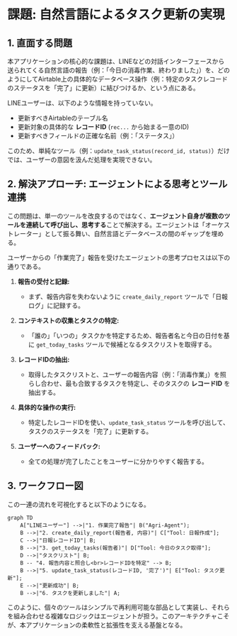 # 課題: 自然言語によるタスク更新の実現

## 1. 直面する問題

本アプリケーションの核心的な課題は、LINEなどの対話インターフェースから送られてくる自然言語の報告（例：「今日の消毒作業、終わりました」）を、どのようにしてAirtable上の具体的なデータベース操作（例：特定のタスクレコードのステータスを「完了」に更新）に結びつけるか、という点にある。

LINEユーザーは、以下のような情報を持っていない。
- 更新すべきAirtableのテーブル名
- 更新対象の具体的な **レコードID** (`rec...` から始まる一意のID)
- 更新すべきフィールドの正確な名前（例：「ステータス」）

このため、単純なツール（例：`update_task_status(record_id, status)`）だけでは、ユーザーの意図を汲んだ処理を実現できない。

## 2. 解決アプローチ: エージェントによる思考とツール連携

この問題は、単一のツールを改良するのではなく、**エージェント自身が複数のツールを連続して呼び出し、思考する**ことで解決する。エージェントは「オーケストレーター」として振る舞い、自然言語とデータベースの間のギャップを埋める。

ユーザーからの「作業完了」報告を受けたエージェントの思考プロセスは以下の通りである。

1.  **報告の受付と記録:**
    -   まず、報告内容を失わないように `create_daily_report` ツールで「日報ログ」に記録する。

2.  **コンテキストの収集とタスクの特定:**
    -   「誰の」「いつの」タスクかを特定するため、報告者名と今日の日付を基に `get_today_tasks` ツールで候補となるタスクリストを取得する。

3.  **レコードIDの抽出:**
    -   取得したタスクリストと、ユーザーの報告内容（例：「消毒作業」）を照らし合わせ、最も合致するタスクを特定し、そのタスクの **レコードID** を抽出する。

4.  **具体的な操作の実行:**
    -   特定したレコードIDを使い、`update_task_status` ツールを呼び出して、タスクのステータスを「完了」に更新する。

5.  **ユーザーへのフィードバック:**
    -   全ての処理が完了したことをユーザーに分かりやすく報告する。

## 3. ワークフロー図

この一連の流れを可視化すると以下のようになる。

```mermaid
graph TD
    A["LINEユーザー"] -->|"1. 作業完了報告"| B("Agri-Agent");
    B -->|"2. create_daily_report(報告者, 内容)"| C["Tool: 日報作成"];
    C -->|"日報レコードID"| B;
    B -->|"3. get_today_tasks(報告者)"| D["Tool: 今日のタスク取得"];
    D -->|"タスクリスト"| B;
    B -- "4. 報告内容と照合し<br>レコードIDを特定" --> B;
    B -->|"5. update_task_status(レコードID, '完了')"| E["Tool: タスク更新"];
    E -->|"更新成功"| B;
    B -->|"6. タスクを更新しました"| A;
```

このように、個々のツールはシンプルで再利用可能な部品として実装し、それらを組み合わせる複雑なロジックはエージェントが担う。このアーキテクチャこそが、本アプリケーションの柔軟性と拡張性を支える基盤となる。 